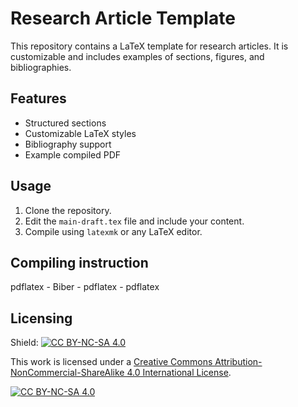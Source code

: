 # Research Article Template
This repository contains a LaTeX template for research articles. It is customizable and includes examples of sections, figures, and bibliographies.

## Features
- Structured sections
- Customizable LaTeX styles
- Bibliography support
- Example compiled PDF

## Usage
1. Clone the repository.
2. Edit the `main-draft.tex` file and include your content.
3. Compile using `latexmk` or any LaTeX editor.

## Compiling instruction

pdflatex - Biber - pdflatex - pdflatex


## Licensing
Shield: [![CC BY-NC-SA 4.0][cc-by-nc-sa-shield]][cc-by-nc-sa]

This work is licensed under a
[Creative Commons Attribution-NonCommercial-ShareAlike 4.0 International License][cc-by-nc-sa].

[![CC BY-NC-SA 4.0][cc-by-nc-sa-image]][cc-by-nc-sa]

[cc-by-nc-sa]: http://creativecommons.org/licenses/by-nc-sa/4.0/
[cc-by-nc-sa-image]: https://licensebuttons.net/l/by-nc-sa/4.0/88x31.png
[cc-by-nc-sa-shield]: https://img.shields.io/badge/License-CC%20BY--NC--SA%204.0-lightgrey.svg